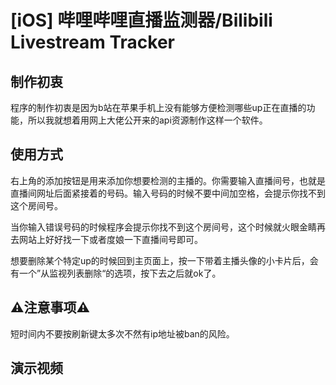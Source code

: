 # [iOS] 哔哩哔哩直播监测器/Bilibili Livestream Tracker
## 制作初衷
程序的制作初衷是因为b站在苹果手机上没有能够方便检测哪些up正在直播的功能，所以我就想着用网上大佬公开来的api资源制作这样一个软件。

## 使用方式
右上角的添加按钮是用来添加你想要检测的主播的。你需要输入直播间号，也就是直播间网址后面紧接着的号码。输入号码的时候不要中间加空格，会提示你找不到这个房间号。

当你输入错误号码的时候程序会提示你找不到这个房间号，这个时候就火眼金睛再去网站上好好找一下或者度娘一下直播间号即可。

想要删除某个特定up的时候回到主页面上，按一下带着主播头像的小卡片后，会有一个”从监视列表删除“的选项，按下去之后就ok了。

## ⚠️注意事项⚠️
短时间内不要按刷新键太多次不然有ip地址被ban的风险。

## 演示视频
